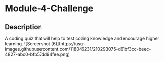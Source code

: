 <h1> Module-4-Challenge </h1>

 <h2> Description </h2> 
  A coding quiz that will help to test coding knowledge and encourage higher learning.
  ![Screenshot (6)](https://user-images.githubusercontent.com/118046231/210293075-d61bf3cc-beec-4827-abc0-bfb57dd94fee.png)


